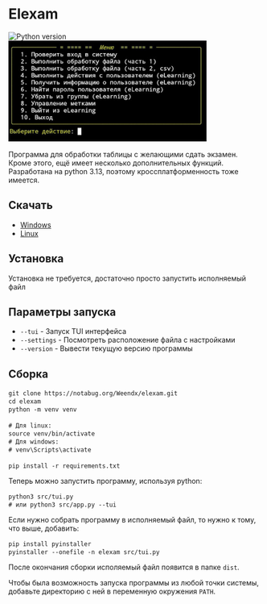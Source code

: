 # Elexam
![Python version](https://img.shields.io/badge/python-3.12|3.13-blue)  
<img src="https://github.com/Weendx/elexam/blob/main/attachments/preview.jpg?raw=true" height="200" alt="elexam screenshot">

Программа для обработки таблицы с желающими сдать экзамен. Кроме этого, ещё имеет несколько дополнительных функций. Разработана на python 3.13, поэтому кроссплатформенность тоже имеется.

## Скачать

- [Windows](https://github.com/Weendx/elexam/releases/latest/download/elexam.exe)
- [Linux](https://github.com/Weendx/elexam/releases/latest/download/elexam)

## Установка

Установка не требуется, достаточно просто запустить исполняемый файл

## Параметры запуска

- `--tui` - Запуск TUI интерфейса
- `--settings` - Посмотреть расположение файла с настройками
- `--version` - Вывести текущую версию программы

## Сборка

```
git clone https://notabug.org/Weendx/elexam.git
cd elexam
python -m venv venv

# Для linux:
source venv/bin/activate
# Для windows:
# venv\Scripts\activate

pip install -r requirements.txt
```

Теперь можно запустить программу, используя python:
```
python3 src/tui.py
# или python3 src/app.py --tui
```

Если нужно собрать программу в исполняемый файл, то нужно к тому, что выше, добавить:
```
pip install pyinstaller
pyinstaller --onefile -n elexam src/tui.py
```
После окончания сборки исполяемый файл появится в папке `dist`.

Чтобы была возможность запуска программы из любой точки системы, добавьте директорию с ней в переменную окружения `PATH`.
